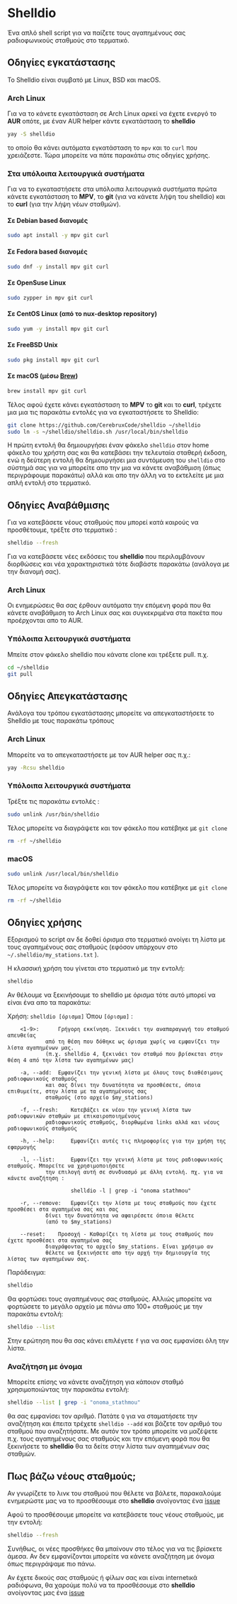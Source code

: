 # Shelldio

Ένα απλό shell script για να παίζετε τους αγαπημένους σας ραδιοφωνικούς σταθμούς στο τερματικό. 

## Οδηγίες εγκατάστασης

Το Shelldio είναι συμβατό με Linux, BSD και macOS.

### Arch Linux

Για να το κάνετε εγκατάσταση σε Arch Linux αρκεί να έχετε ενεργό το **AUR** οπότε, με έναν AUR helper κάντε εγκατάσταση το  **shelldio** 

``` bash
yay -S shelldio
```

το οποίο θα κάνει αυτόματα εγκατάσταση το `mpv` και το `curl` που χρειάζεστε. Τώρα μπορείτε να πάτε παρακάτω στις οδηγίες χρήσης.

### Στα υπόλοιπα λειτουργικά συστήματα

Για να το εγκαταστήσετε στα υπόλοιπα λειτουργικά συστήματα πρώτα κάνετε εγκατάσταση το **MPV**, το **git** (για να κάνετε λήψη του shelldio) και το **curl** (για την λήψη νέων σταθμών).

#### Σε Debian based διανομές

``` bash
sudo apt install -y mpv git curl
```

#### Σε Fedora based διανομές

``` bash
sudo dnf -y install mpv git curl
```

#### Σε OpenSuse Linux

``` bash
sudo zypper in mpv git curl
```

#### Σε CentOS Linux (από το nux-desktop repository)

``` bash
sudo yum -y install mpv git curl
```

#### Σε FreeBSD Unix

``` bash
sudo pkg install mpv git curl
```

#### Σε macOS (μέσω [Brew](https://docs.brew.sh/Installation))

``` bash
brew install mpv git curl
```

Τέλος αφού έχετε κάνει εγκατάσταση το **MPV** το **git** και το **curl**, τρέχετε μια μια τις παρακάτω εντολές για να εγκαταστήσετε το Shelldio:

``` bash
git clone https://github.com/CerebruxCode/shelldio ~/shelldio
sudo ln -s ~/shelldio/shelldio.sh /usr/local/bin/shelldio
```

Η πρώτη εντολή θα δημιουργήσει έναν φάκελο `shelldio` στον home φάκελο του χρήστη σας και θα κατεβάσει την τελευταία σταθερή έκδοση, ενώ η δεύτερη εντολή θα δημιουργήσει μια συντόμευση του `shelldio` στο σύστημά σας για να μπορείτε απο την μια να κάνετε αναβάθμιση (όπως περιγράφουμε παρακάτω) αλλά και απο την άλλη να το εκτελείτε με μια απλή εντολή στο τερματικό.

## Οδηγίες Αναβάθμισης

Για να κατεβάσετε νέους σταθμούς που μπορεί κατά καιρούς να προσθέτουμε, τρέξτε στο τερματικό :

``` bash
shelldio --fresh
```

Για να κατεβάσετε νέες εκδόσεις του **shelldio** που περιλαμβάνουν διορθώσεις και νέα χαρακτηριστικά τότε διαβάστε παρακάτω (ανάλογα με την διανομή σας).

### Arch Linux

Οι ενημερώσεις θα σας έρθουν αυτόματα την επόμενη φορά που θα κάνετε αναβάθμιση το Arch Linux σας και συγκεκριμένα στα πακέτα που προέρχονται απο το AUR.

### Υπόλοιπα λειτουργικά συστήματα

Μπείτε στον φάκελο shelldio που κάνατε clone και τρέξετε pull. π.χ. 

``` bash
cd ~/shelldio
git pull
```

## Οδηγίες Απεγκατάστασης

Ανάλογα του τρόπου εγκατάστασης μπορείτε να απεγκαταστήσετε το Shelldio με τους παρακάτω τρόπους

### Arch Linux

Μπορείτε να το απεγκαταστήσετε με τον AUR helper σας π.χ.:

``` bash
yay -Rcsu shelldio
```

### Υπόλοιπα λειτουργικά συστήματα

Τρέξτε τις παρακάτω εντολές :

``` bash
sudo unlink /usr/bin/shelldio
```

Τέλος μπορείτε να διαγράψετε και τον φάκελο που κατέβηκε με `git clone`

``` bash
rm -rf ~/shelldio
```

### macOS

``` bash
sudo unlink /usr/local/bin/shelldio
```

Τέλος μπορείτε να διαγράψετε και τον φάκελο που κατέβηκε με `git clone`

``` bash
rm -rf ~/shelldio
```

## Οδηγίες χρήσης

Εξορισμού το script αν δε δοθεί όρισμα στο τερματικό ανοίγει τη λίστα με τους αγαπημένους σας σταθμούς (εφόσον υπάρχουν στο `~/.shelldio/my_stations.txt` ). 

Η κλασσική χρήση του γίνεται στο τερματικό με την εντολή:

``` bash
shelldio
```

Αν θέλουμε να ξεκινήσουμε το shelldio με όρισμα τότε αυτό μπορεί να είναι ένα απο τα παρακάτω:

Χρήση: `shelldio [όρισμα]`
Όπου `[όρισμα]` :

``` 
	<1-9>:		Γρήγορη εκκίνηση. Ξεκινάει την αναπαραγωγή του σταθμού απευθείας
			από τη θέση που δόθηκε ως όρισμα χωρίς να εμφανίζει την λίστα αγαπημένων μας.
			(π.χ. shelldio 4, ξεκινάει τον σταθμό που βρίσκεται στην θέση 4 από την λίστα των αγαπημένων μας)

	-a, --add: 	Εμφανίζει την γενική λίστα με όλους τους διαθέσιμους ραδιοφωνικούς σταθμούς 
			και σας δίνει την δυνατότητα να προσθέσετε, όποια επιθυμείτε, στην λίστα με τα αγαπημένους σας
			σταθμούς (στο αρχείο $my_stations)
	
	-f, --fresh: 	Κατεβάζει εκ νέου την γενική λίστα των ραδιοφωνικών σταθμών με επικαιροποιημένους
			ραδιοφωνικούς σταθμούς, διορθωμένα links αλλά και νέους ραδιοφωνικούς σταθμούς
	
	-h, --help: 	Εμφανίζει αυτές τις πληροφορίες για την χρήση της εφαρμογής
	
	-l, --list: 	Εμφανίζει την γενική λίστα με τους ραδιοφωνικούς σταθμούς. Μπορείτε να χρησιμοποιήσετε
			την επιλογή αυτή σε συνδυασμό με άλλη εντολή. πχ. για να κάνετε αναζήτηση :
			
					shelldio -l | grep -i "onoma stathmou"
	
	-r, --remove: 	Εμφανίζει την λίστα με τους σταθμούς που έχετε προσθέσει στα αγαπημένα σας και σας
			δίνει την δυνατότητα να αφαιρέσετε όποια θέλετε 
			(από το $my_stations)

	--reset: 	Προσοχή - Καθαρίζει τη λίστα με τους σταθμούς που έχετε προσθέσει στα αγαπημένα σας
			διαγράφοντας το αρχείο $my_stations. Είναι χρήσιμο αν 
			θέλετε να ξεκινήσετε απο την αρχή την δημιουργία της λίστας των αγαπημένων σας.
```

Παράδειγμα:

``` bash
shelldio
```

Θα φορτώσει τους αγαπημένους σας σταθμούς. Αλλιώς μπορείτε να φορτώσετε το μεγάλο αρχείο με πάνω απο 100+ σταθμούς με την παρακάτω εντολή:

``` bash
shelldio --list
```

Στην ερώτηση που θα σας κάνει επιλέγετε `f` για να σας εμφανίσει όλη την λίστα.

### Αναζήτηση με όνομα

Μπορείτε επίσης να κάνετε αναζήτηση για κάποιον σταθμό χρησιμοποιώντας την παρακάτω εντολή:

``` bash
shelldio --list | grep -i "onoma_stathmou"
```

θα σας εμφανίσει τον αριθμό. Πατάτε `Q` για να σταματήσετε την αναζήτηση και έπειτα τρέχετε `shelldio --add` και βάζετε τον αριθμό του σταθμού που αναζητήσατε. Με αυτόν τον τρόπο μπορείτε να μαζέψετε π.χ. τους αγαπημένους σας σταθμούς και την επόμενη φορά που θα ξεκινήσετε το **shelldio** θα τα δείτε στην λίστα των αγαπημένων σας σταθμών.

## Πως βάζω νέους σταθμούς; 

Αν γνωρίζετε το λινκ του σταθμού που θέλετε να βάλετε, παρακαλούμε ενημερώστε μας να το προσθέσουμε στο **shelldio** ανοίγοντας ένα [issue](https://github.com/CerebruxCode/shelldio/issues/new)

Αφού το προσθέσουμε μπορείτε να κατεβάσετε τους νέους σταθμούς, με την εντολή:

``` bash
shelldio --fresh
```

Συνήθως, οι νέες προσθήκες θα μπαίνουν στο τέλος για να τις βρίσκετε άμεσα. Αν δεν εμφανίζονται μπορείτε να κάνετε αναζήτηση με όνομα όπως περιγράψαμε πιο πάνω.

Αν έχετε δικούς σας σταθμούς ή φίλων σας και είναι internetικά ραδιόφωνα, θα χαρούμε πολύ να τα προσθέσουμε στο **shelldio** ανοίγοντας μας ένα [issue](https://github.com/CerebruxCode/shelldio/issues/new)

